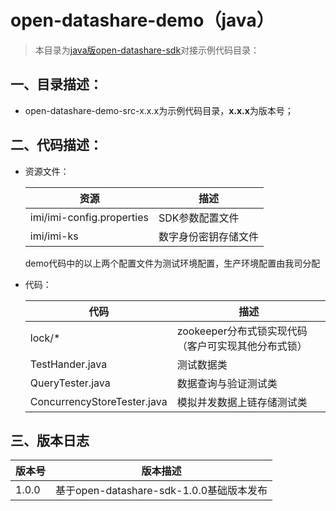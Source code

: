 # open-datashare-demo（java）

> 本目录为[java版open-datashare-sdk](https://github.com/imiapp/data-share/tree/master/sdk)对接示例代码目录：

## 一、目录描述：

- open-datashare-demo-src-x.x.x为示例代码目录，**x.x.x**为版本号；

## 二、代码描述：

- 资源文件：

  | 资源   | 描述                                     |
  | ----- | ---------------------------------------- |
  | imi/imi-config.properties | SDK参数配置文件 |
  | imi/imi-ks | 数字身份密钥存储文件 |
  
  demo代码中的以上两个配置文件为测试环境配置，生产环境配置由我司分配

- 代码：

  | 代码   | 描述                                     |
  | ----- | ---------------------------------------- |
  | lock/* | zookeeper分布式锁实现代码（客户可实现其他分布式锁） |
  | TestHander.java | 测试数据类 |
  | QueryTester.java | 数据查询与验证测试类 |
  | ConcurrencyStoreTester.java | 模拟并发数据上链存储测试类 |

## 三、版本日志

  | 版本号   | 版本描述                                     |
  | ----- | ---------------------------------------- |
  | 1.0.0 | 基于open-datashare-sdk-1.0.0基础版本发布 |
